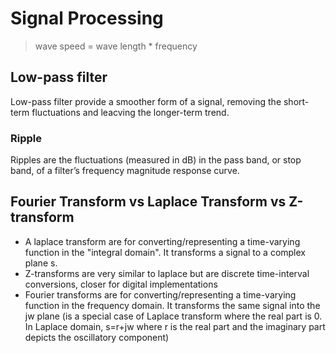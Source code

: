 # Signal Processing

> wave speed = wave length * frequency

## Low-pass filter

Low-pass filter provide a smoother form of a signal, removing the short-term fluctuations and leacving the longer-term trend.

### Ripple

Ripples are the fluctuations (measured in dB) in the pass band, or stop band, of a filter’s frequency magnitude response curve.

## Fourier Transform vs Laplace Transform vs Z-transform
- A laplace transform are for converting/representing a time-varying function in the "integral domain". It  transforms a signal to a complex plane s.
- Z-transforms are very similar to laplace but are discrete time-interval conversions, closer for digital implementations
- Fourier transforms are for converting/representing a time-varying function in the frequency domain. It transforms the same signal into the jw plane (is a special case of Laplace transform where the real part is 0. In Laplace domain, s=r+jw where r is the real part and the imaginary part depicts the oscillatory component)